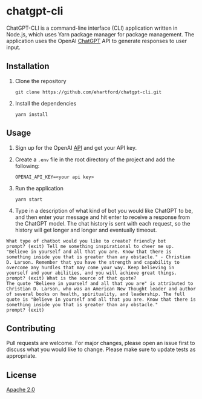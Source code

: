 # chatgpt-cli

ChatGPT-CLI is a command-line interface (CLI) application written in Node.js, which uses Yarn package manager for package management. The application uses the OpenAI [ChatGPT](https://api.openai.com/v1/chat/completions) API to generate responses to user input.

## Installation

1. Clone the repository

   ```
   git clone https://github.com/ehartford/chatgpt-cli.git
   ```

2. Install the dependencies

   ```
   yarn install
   ```

## Usage

1. Sign up for the OpenAI [API](https://platform.openai.com/account/api-keys) and get your API key.

2. Create a `.env` file in the root directory of the project and add the following:

   ```
   OPENAI_API_KEY=<your api key>
   ```

3. Run the application

   ```
   yarn start
   ```

4. Type in a description of what kind of bot you would like ChatGPT to be, and then enter your message and hit enter to receive a response from the ChatGPT model.  The chat history is sent with each request, so the history will get longer and longer and eventually timeout.

```
What type of chatbot would you like to create? friendly bot
prompt? (exit) Tell me something inspirational to cheer me up.
"Believe in yourself and all that you are. Know that there is something inside you that is greater than any obstacle." - Christian D. Larson. Remember that you have the strength and capability to overcome any hurdles that may come your way. Keep believing in yourself and your abilities, and you will achieve great things.
prompt? (exit) What is the source of that quote?
The quote "Believe in yourself and all that you are" is attributed to Christian D. Larson, who was an American New Thought leader and author of several books on health, spirituality, and leadership. The full quote is "Believe in yourself and all that you are. Know that there is something inside you that is greater than any obstacle."
prompt? (exit)
```

## Contributing

Pull requests are welcome. For major changes, please open an issue first to discuss what you would like to change. Please make sure to update tests as appropriate.

## License

[Apache 2.0](https://raw.githubusercontent.com/ehartford/chatgpt-cli/main/LICENSE)